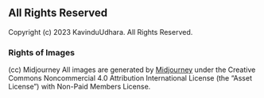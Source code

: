 ## All Rights Reserved

Copyright (c) 2023 KavinduUdhara. All Rights Reserved.


### Rights of Images


(cc) Midjourney
All images are generated by [Midjourney](https://midjourney.com/) under the Creative Commons Noncommercial 4.0 Attribution International License (the “Asset License”) with Non-Paid Members License.

